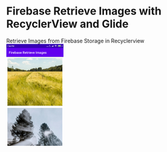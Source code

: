 # Firebase Retrieve Images with RecyclerView and Glide

Retrieve Images from Firebase Storage in Recyclerview
<br>
<img src="screenshot.png" alt="screenshot" width="30%" height="30%"/>